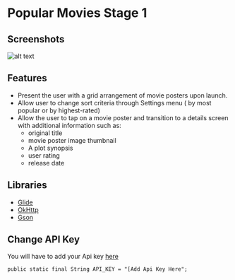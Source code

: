 #                       Popular Movies Stage 1

## Screenshots

![alt text](https://github.com/MohitKacha/Popular-Movies-Stage1/blob/master/Screenshots/ss1.jpg)

## Features 
- Present the user with a grid arrangement of movie posters upon launch.
- Allow user to change sort criteria through Settings menu ( by most popular or by highest-rated) 
- Allow the user to tap on a movie poster and transition to a details screen with additional information such as:
	-   original title
	-   movie poster image thumbnail
	-   A plot synopsis 
	-   user rating 
	-   release date
## Libraries
- [Glide](https://github.com/bumptech/glide)  
- [OkHttp](https://github.com/square/okhttp)
-  [Gson](https://github.com/google/gson)


## Change API Key

You will have to add your Api key [here]([https://github.com/MohitKacha/Popular-Movies-Stage1/blob/master/app/src/main/java/android/mohit/popularmovie/utils/Constant.java](https://github.com/MohitKacha/Popular-Movies-Stage1/blob/master/app/src/main/java/android/mohit/popularmovie/utils/Constant.java))

    public static final String API_KEY = "[Add Api Key Here";

